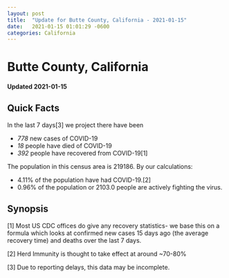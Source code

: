 ```yaml
---
layout: post
title:  "Update for Butte County, California - 2021-01-15"
date:   2021-01-15 01:01:29 -0600
categories: California
---
```


# Butte County, California
#### Updated 2021-01-15

## Quick Facts

In the last 7 days[3] we project there have been
- *778* new cases of COVID-19
- *18* people have died of COVID-19
- *392* people have recovered from COVID-19[1]

The population in this census area is 219186. By our calculations:
- 4.11% of the population have had COVID-19.[2]
- 0.96% of the population or 2103.0 people are actively fighting the virus.

## Synopsis




[1] Most US CDC offices do give any recovery statistics- we base this on a formula which looks at confirmed new cases
15 days ago (the average recovery time) and deaths over the last 7 days.

[2] Herd Immunity is thought to take effect at around ~70-80%

[3] Due to reporting delays, this data may be incomplete.
 
    